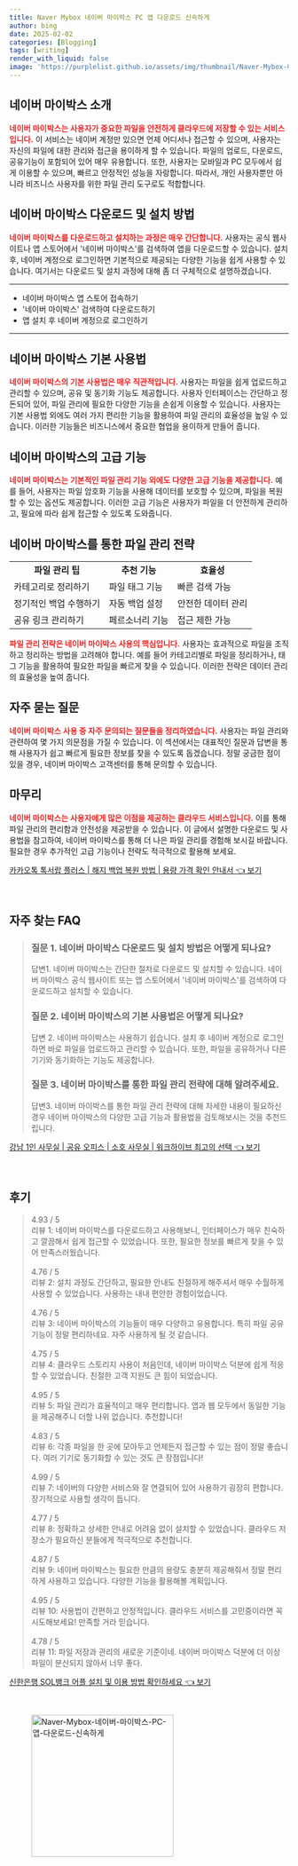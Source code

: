 ```yaml
---
title: Naver Mybox 네이버 마이박스 PC 앱 다운로드 신속하게
author: bing
date: 2025-02-02
categories: [Blogging]
tags: [writing]
render_with_liquid: false
image: 'https://purplelist.github.io/assets/img/thumbnail/Naver-Mybox-네이버-마이박스-PC-앱-다운로드-신속하게.webp'
---
```



<h2 id='네이버 마이박스 소개'>네이버 마이박스 소개</h2>

<p><b><span style="color: #ee2323;">네이버 마이박스는 사용자가 중요한 파일을 안전하게 클라우드에 저장할 수 있는 서비스입니다.</span></b> 이 서비스는 네이버 계정만 있으면 언제 어디서나 접근할 수 있으며, 사용자는 자신의 파일에 대한 관리와 접근을 용이하게 할 수 있습니다. 파일의 업로드, 다운로드, 공유기능이 포함되어 있어 매우 유용합니다. 또한, 사용자는 모바일과 PC 모두에서 쉽게 이용할 수 있으며, 빠르고 안정적인 성능을 자랑합니다. 따라서, 개인 사용자뿐만 아니라 비즈니스 사용자를 위한 파일 관리 도구로도 적합합니다.</p>

<h2 id='네이버 마이박스 다운로드 및 설치 방법'>네이버 마이박스 다운로드 및 설치 방법</h2>

<p><b><span style="color: #ee2323;">네이버 마이박스를 다운로드하고 설치하는 과정은 매우 간단합니다.</span></b> 사용자는 공식 웹사이트나 앱 스토어에서 '네이버 마이박스'를 검색하여 앱을 다운로드할 수 있습니다. 설치 후, 네이버 계정으로 로그인하면 기본적으로 제공되는 다양한 기능을 쉽게 사용할 수 있습니다. 여기서는 다운로드 및 설치 과정에 대해 좀 더 구체적으로 설명하겠습니다.</p>

<hr />

<ul>
    <li>네이버 마이박스 앱 스토어 접속하기</li>
    <li>'네이버 마이박스' 검색하여 다운로드하기</li>
    <li>앱 설치 후 네이버 계정으로 로그인하기</li>
</ul>

<hr />

<h2 id='네이버 마이박스 기본 사용법'>네이버 마이박스 기본 사용법</h2>

<p><b><span style="color: #ee2323;">네이버 마이박스의 기본 사용법은 매우 직관적입니다.</span></b> 사용자는 파일을 쉽게 업로드하고 관리할 수 있으며, 공유 및 동기화 기능도 제공합니다. 사용자 인터페이스는 간단하고 정돈되어 있어, 파일 관리에 필요한 다양한 기능을 손쉽게 이용할 수 있습니다. 사용자는 기본 사용법 외에도 여러 가지 편리한 기능을 활용하여 파일 관리의 효율성을 높일 수 있습니다. 이러한 기능들은 비즈니스에서 중요한 협업을 용이하게 만들어 줍니다.</p>

<h2 id='네이버 마이박스의 고급 기능'>네이버 마이박스의 고급 기능</h2>

<p><b><span style="color: #ee2323;">네이버 마이박스는 기본적인 파일 관리 기능 외에도 다양한 고급 기능을 제공합니다.</span></b> 예를 들어, 사용자는 파일 암호화 기능을 사용해 데이터를 보호할 수 있으며, 파일을 복원할 수 있는 옵션도 제공합니다. 이러한 고급 기능은 사용자가 파일을 더 안전하게 관리하고, 필요에 따라 쉽게 접근할 수 있도록 도와줍니다.</p>

<h2 id='네이버 마이박스를 통한 파일 관리 전략'>네이버 마이박스를 통한 파일 관리 전략</h2>

<table>
    <tr>
        <td style="text-align: center; height: 17px;"><b>파일 관리 팁</b></td>
        <td style="text-align: center; height: 17px;"><b>추천 기능</b></td>
        <td style="text-align: center; height: 17px;"><b>효율성</b></td>
    </tr>
    <tr>
        <td>카테고리로 정리하기</td>
        <td>파일 태그 기능</td>
        <td>빠른 검색 가능</td>
    </tr>
    <tr>
        <td>정기적인 백업 수행하기</td>
        <td>자동 백업 설정</td>
        <td>안전한 데이터 관리</td>
    </tr>
    <tr>
        <td>공유 링크 관리하기</td>
        <td>페르소너리 기능</td>
        <td>접근 제한 가능</td>
    </tr>
</table>

<p><b><span style="color: #ee2323;">파일 관리 전략은 네이버 마이박스 사용의 핵심입니다.</span></b> 사용자는 효과적으로 파일을 조직하고 정리하는 방법을 고려해야 합니다. 예를 들어 카테고리별로 파일을 정리하거나, 태그 기능을 활용하여 필요한 파일을 빠르게 찾을 수 있습니다. 이러한 전략은 데이터 관리의 효율성을 높여 줍니다.</p>

<h2 id='자주 묻는 질문'>자주 묻는 질문</h2>

<p><b><span style="color: #ee2323;">네이버 마이박스 사용 중 자주 문의되는 질문들을 정리하였습니다.</span></b> 사용자는 파일 관리와 관련하여 몇 가지 의문점을 가질 수 있습니다. 이 섹션에서는 대표적인 질문과 답변을 통해 사용자가 쉽고 빠르게 필요한 정보를 찾을 수 있도록 돕겠습니다. 정말 궁금한 점이 있을 경우, 네이버 마이박스 고객센터를 통해 문의할 수 있습니다.</p>

<h2 id='마무리'>마무리</h2>

<p><b><span style="color: #ee2323;">네이버 마이박스는 사용자에게 많은 이점을 제공하는 클라우드 서비스입니다.</span></b> 이를 통해 파일 관리의 편리함과 안전성을 제공받을 수 있습니다. 이 글에서 설명한 다운로드 및 사용법을 참고하여, 네이버 마이박스를 통해 더 나은 파일 관리를 경험해 보시길 바랍니다. 필요한 경우 추가적인 고급 기능이나 전략도 적극적으로 활용해 보세요.</p>


<p><a class="click-button" title="카카오톡 톡서랍 플러스 | 해지 백업 복원 방법 | 용량 가격 확인 안내서" href="https://purplelist.github.io/posts/%EC%B9%B4%EC%B9%B4%EC%98%A4%ED%86%A1-%ED%86%A1%EC%84%9C%EB%9E%8D-%ED%94%8C%EB%9F%AC%EC%8A%A4-%ED%95%B4%EC%A7%80-%EB%B0%B1%EC%97%85-%EB%B3%B5%EC%9B%90-%EB%B0%A9%EB%B2%95-%EC%9A%A9%EB%9F%89-%EA%B0%80%EA%B2%A9-%ED%99%95%EC%9D%B8-%EC%95%88%EB%82%B4%EC%84%9C/" rel="dofollow">카카오톡 톡서랍 플러스 | 해지 백업 복원 방법 | 용량 가격 확인 안내서 👈 보기</a></p><br>
<h2 id='자주_찾는_FAQ'>자주 찾는 FAQ</h2>
<div itemscope="" itemtype="https://schema.org/FAQPage"> 
<blockquote> 
<div itemscope="" itemprop="mainEntity" itemtype="https://schema.org/Question"> 
<h3 itemprop="name">질문 1. 네이버 마이박스 다운로드 및 설치 방법은 어떻게 되나요?</h3> 
<div itemscope="" itemprop="acceptedAnswer" itemtype="https://schema.org/Answer"> 
<span itemprop="text"> 
<p>답변1. 네이버 마이박스는 간단한 절차로 다운로드 및 설치할 수 있습니다. 네이버 마이박스 공식 웹사이트 또는 앱 스토어에서 '네이버 마이박스'를 검색하여 다운로드하고 설치할 수 있습니다.</p> 
</span> 
</div> 
</div> 
<div itemscope="" itemprop="mainEntity" itemtype="https://schema.org/Question"> 
<h3 itemprop="name">질문 2. 네이버 마이박스의 기본 사용법은 어떻게 되나요?</h3> 
<div itemscope="" itemprop="acceptedAnswer" itemtype="https://schema.org/Answer"> 
<span itemprop="text"> 
<p>답변 2. 네이버 마이박스는 사용하기 쉽습니다. 설치 후 네이버 계정으로 로그인하면 바로 파일을 업로드하고 관리할 수 있습니다. 또한, 파일을 공유하거나 다른 기기와 동기화하는 기능도 제공합니다.</p> 
</span> 
</div> 
</div> 
<div itemscope="" itemprop="mainEntity" itemtype="https://schema.org/Question"> 
<h3 itemprop="name">질문 3. 네이버 마이박스를 통한 파일 관리 전략에 대해 알려주세요.</h3> 
<div itemscope="" itemprop="acceptedAnswer" itemtype="https://schema.org/Answer"> 
<span itemprop="text"> 
<p>답변3. 네이버 마이박스를 통한 파일 관리 전략에 대해 자세한 내용이 필요하신 경우 네이버 마이박스의 다양한 고급 기능과 활용법을 검토해보시는 것을 추천드립니다.</p> 
</span> 
</div> 
</div> 
</blockquote> 
</div>
<p><a class="click-button" title="강남 1인 사무실 | 공유 오피스 | 소호 사무실 | 워크하이브 최고의 선택" href="https://purplelist.github.io/posts/%EA%B0%95%EB%82%A8-1%EC%9D%B8-%EC%82%AC%EB%AC%B4%EC%8B%A4-%EA%B3%B5%EC%9C%A0-%EC%98%A4%ED%94%BC%EC%8A%A4-%EC%86%8C%ED%98%B8-%EC%82%AC%EB%AC%B4%EC%8B%A4-%EC%9B%8C%ED%81%AC%ED%95%98%EC%9D%B4%EB%B8%8C-%EC%B5%9C%EA%B3%A0%EC%9D%98-%EC%84%A0%ED%83%9D/" rel="dofollow">강남 1인 사무실 | 공유 오피스 | 소호 사무실 | 워크하이브 최고의 선택 👈 보기</a></p><br>
<h2 id='후기'>후기</h2>
<div itemscope itemtype="https://schema.org/Product">
  <blockquote>
  <div itemprop="review" itemscope itemtype="https://schema.org/Review">
      <div itemprop="reviewRating" itemscope itemtype="https://schema.org/Rating"> <span itemprop="ratingValue">4.93</span> / <span itemprop="bestRating">5</span> </div>
      <span itemprop="reviewBody">리뷰 1: 네이버 마이박스를 다운로드하고 사용해보니, 인터페이스가 매우 친숙하고 깔끔해서 쉽게 접근할 수 있었습니다. 또한, 필요한 정보를 빠르게 찾을 수 있어 만족스러웠습니다.</span>
  </div>
  <br>
  <div itemprop="review" itemscope itemtype="https://schema.org/Review">
      <div itemprop="reviewRating" itemscope itemtype="https://schema.org/Rating"> <span itemprop="ratingValue">4.76</span> / <span itemprop="bestRating">5</span> </div>
      <span itemprop="reviewBody">리뷰 2: 설치 과정도 간단하고, 필요한 안내도 친절하게 해주셔서 매우 수월하게 사용할 수 있었습니다. 사용하는 내내 편안한 경험이었습니다.</span>
  </div>
  <br>
  <div itemprop="review" itemscope itemtype="https://schema.org/Review">
      <div itemprop="reviewRating" itemscope itemtype="https://schema.org/Rating"> <span itemprop="ratingValue">4.76</span> / <span itemprop="bestRating">5</span> </div>
      <span itemprop="reviewBody">리뷰 3: 네이버 마이박스의 기능들이 매우 다양하고 유용합니다. 특히 파일 공유 기능이 정말 편리하네요. 자주 사용하게 될 것 같습니다.</span>
  </div>
  <br>
  <div itemprop="review" itemscope itemtype="https://schema.org/Review">
      <div itemprop="reviewRating" itemscope itemtype="https://schema.org/Rating"> <span itemprop="ratingValue">4.75</span> / <span itemprop="bestRating">5</span> </div>
      <span itemprop="reviewBody">리뷰 4: 클라우드 스토리지 사용이 처음인데, 네이버 마이박스 덕분에 쉽게 적응할 수 있었습니다. 친절한 고객 지원도 큰 힘이 되었습니다.</span>
  </div>
  <br>
  <div itemprop="review" itemscope itemtype="https://schema.org/Review">
      <div itemprop="reviewRating" itemscope itemtype="https://schema.org/Rating"> <span itemprop="ratingValue">4.95</span> / <span itemprop="bestRating">5</span> </div>
      <span itemprop="reviewBody">리뷰 5: 파일 관리가 효율적이고 매우 편리합니다. 앱과 웹 모두에서 동일한 기능을 제공해주니 더할 나위 없습니다. 추천합니다!</span>
  </div>
  <br>
  <div itemprop="review" itemscope itemtype="https://schema.org/Review">
      <div itemprop="reviewRating" itemscope itemtype="https://schema.org/Rating"> <span itemprop="ratingValue">4.83</span> / <span itemprop="bestRating">5</span> </div>
      <span itemprop="reviewBody">리뷰 6: 각종 파일을 한 곳에 모아두고 언제든지 접근할 수 있는 점이 정말 좋습니다. 여러 기기로 동기화할 수 있는 것도 큰 장점입니다!</span>
  </div>
  <br>
  <div itemprop="review" itemscope itemtype="https://schema.org/Review">
      <div itemprop="reviewRating" itemscope itemtype="https://schema.org/Rating"> <span itemprop="ratingValue">4.99</span> / <span itemprop="bestRating">5</span> </div>
      <span itemprop="reviewBody">리뷰 7: 네이버의 다양한 서비스와 잘 연결되어 있어 사용하기 굉장히 편합니다. 장기적으로 사용할 생각이 듭니다.</span>
  </div>
  <br>
  <div itemprop="review" itemscope itemtype="https://schema.org/Review">
      <div itemprop="reviewRating" itemscope itemtype="https://schema.org/Rating"> <span itemprop="ratingValue">4.77</span> / <span itemprop="bestRating">5</span> </div>
      <span itemprop="reviewBody">리뷰 8: 정확하고 상세한 안내로 어려움 없이 설치할 수 있었습니다. 클라우드 저장소가 필요하신 분들에게 적극적으로 추천합니다.</span>
  </div>
  <br>
  <div itemprop="review" itemscope itemtype="https://schema.org/Review">
      <div itemprop="reviewRating" itemscope itemtype="https://schema.org/Rating"> <span itemprop="ratingValue">4.87</span> / <span itemprop="bestRating">5</span> </div>
      <span itemprop="reviewBody">리뷰 9: 네이버 마이박스는 필요한 만큼의 용량도 충분히 제공해줘서 정말 편리하게 사용하고 있습니다. 다양한 기능을 활용해볼 계획입니다.</span>
  </div>
  <br>
  <div itemprop="review" itemscope itemtype="https://schema.org/Review">
      <div itemprop="reviewRating" itemscope itemtype="https://schema.org/Rating"> <span itemprop="ratingValue">4.95</span> / <span itemprop="bestRating">5</span> </div>
      <span itemprop="reviewBody">리뷰 10: 사용법이 간편하고 안정적입니다. 클라우드 서비스를 고민중이라면 꼭 시도해보세요! 만족할 거라 믿습니다.</span>
  </div>
  <br>
  <div itemprop="review" itemscope itemtype="https://schema.org/Review">
      <div itemprop="reviewRating" itemscope itemtype="https://schema.org/Rating"> <span itemprop="ratingValue">4.78</span> / <span itemprop="bestRating">5</span> </div>
      <span itemprop="reviewBody">리뷰 11: 파일 저장과 관리의 새로운 기준이네. 네이버 마이박스 덕분에 더 이상 파일이 분산되지 않아서 너무 좋다.</span>
  </div>
  </blockquote>
</div>
<p><a class="click-button" title="신한은행 SOL뱅크 어플 설치 및 이용 방법 확인하세요" href="https://purplelist.github.io/posts/%EC%8B%A0%ED%95%9C%EC%9D%80%ED%96%89-SOL%EB%B1%85%ED%81%AC-%EC%96%B4%ED%94%8C-%EC%84%A4%EC%B9%98-%EB%B0%8F-%EC%9D%B4%EC%9A%A9-%EB%B0%A9%EB%B2%95-%ED%99%95%EC%9D%B8%ED%95%98%EC%84%B8%EC%9A%94/" rel="dofollow">신한은행 SOL뱅크 어플 설치 및 이용 방법 확인하세요 👈 보기</a></p><br>
<figure class="image"><img src="https://purplelist.github.io/assets/img/thumbnail/Naver-Mybox-네이버-마이박스-PC-앱-다운로드-신속하게.webp" alt="Naver-Mybox-네이버-마이박스-PC-앱-다운로드-신속하게" width="256" height="256"></figure>